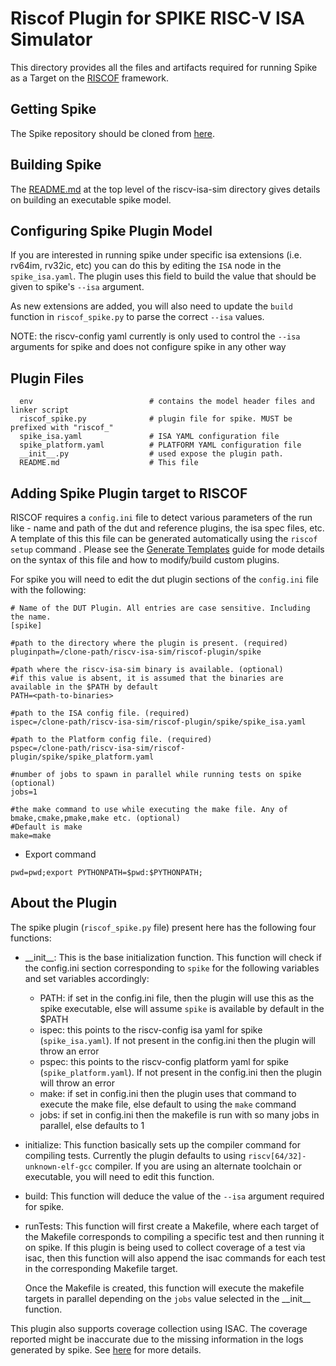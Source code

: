 # Riscof Plugin for SPIKE RISC-V ISA Simulator

This directory provides all the files and artifacts required for running Spike as a Target on the 
[RISCOF](https://github.com/riscv/riscof) framework.

## Getting Spike

The Spike repository should be cloned from [here](https://github.com/riscv/riscv-isa-sim/).

## Building Spike

The [README.md](../../README.md) at the top level of the riscv-isa-sim directory gives details on building an executable spike model.

## Configuring Spike Plugin Model

If you are interested in running spike under specific isa extensions (i.e. rv64im, rv32ic, etc) you
can do this by editing the `ISA` node in the `spike_isa.yaml`. The plugin uses this field to
build the value that should be given to spike's `--isa` argument. 

As new extensions are added, you will also need to update the `build` function in `riscof_spike.py`
to parse the correct `--isa` values.

NOTE: the riscv-config yaml currently is only used to control the `--isa` arguments for spike and
does not configure spike in any other way

## Plugin Files


``` 
  env                          # contains the model header files and linker script
  riscof_spike.py              # plugin file for spike. MUST be prefixed with "riscof_"
  spike_isa.yaml               # ISA YAML configuration file
  spike_platform.yaml          # PLATFORM YAML configuration file
  __init__.py                  # used expose the plugin path.
  README.md                    # This file
```

## Adding Spike Plugin target to RISCOF

RISCOF requires a `config.ini` file to detect various parameters of the run like - name and path 
of the dut and reference plugins, the isa spec files, etc. A template of this this file can be generated
automatically using the `riscof setup` command . Please see the [Generate
Templates](https://riscof.readthedocs.io/en/stable/plugins.html#generate-templates)
guide for mode details on the syntax of this file and how to modify/build custom plugins.


For spike you will need to edit the dut plugin sections of the `config.ini` file with the following:

```
# Name of the DUT Plugin. All entries are case sensitive. Including the name.
[spike]

#path to the directory where the plugin is present. (required)
pluginpath=/clone-path/riscv-isa-sim/riscof-plugin/spike

#path where the riscv-isa-sim binary is available. (optional)
#if this value is absent, it is assumed that the binaries are available in the $PATH by default
PATH=<path-to-binaries>

#path to the ISA config file. (required)
ispec=/clone-path/riscv-isa-sim/riscof-plugin/spike/spike_isa.yaml

#path to the Platform config file. (required)
pspec=/clone-path/riscv-isa-sim/riscof-plugin/spike/spike_platform.yaml

#number of jobs to spawn in parallel while running tests on spike (optional)
jobs=1

#the make command to use while executing the make file. Any of bmake,cmake,pmake,make etc. (optional)
#Default is make
make=make
```

- Export command
```
pwd=pwd;export PYTHONPATH=$pwd:$PYTHONPATH;
```

## About the Plugin

The spike plugin (`riscof_spike.py` file) present here has the following four functions:

- \_\_init\_\_: This is the base initialization function. This function will check if the config.ini
  section corresponding to `spike` for the following variables and set variables accordingly:

  - PATH: if set in the config.ini file, then the plugin will use this as the spike executable, else
    will assume `spike` is available by default in the $PATH
  - ispec: this points to the riscv-config isa yaml for spike (`spike_isa.yaml`). If not present in
    the config.ini then the plugin will throw an error
  - pspec: this points to the riscv-config platform yaml for spike (`spike_platform.yaml`). If not present in
    the config.ini then the plugin will throw an error
  - make: if set in config.ini then the plugin uses that command to execute the make file, else
    default to using the `make` command
  - jobs: if set in config.ini then the makefile is run with so many jobs in parallel, else defaults
    to 1

- initialize: This function basically sets up the compiler command for compiling tests. Currently
  the plugin defaults to using `riscv[64/32]-unknown-elf-gcc` compiler. If you are using an
  alternate toolchain or executable, you will need to edit this function.

- build: This function will deduce the value of the `--isa` argument required for spike.

- runTests: This function will first create a Makefile, where each target of the Makefile
  corresponds to compiling a specific test and then running it on spike. If this plugin is being
  used to collect coverage of a test via isac, then this function will also append the isac commands
  for each test in the corresponding Makefile target.

  Once the Makefile is created, this function will execute the makefile targets in parallel
  depending on the `jobs` value selected in the \_\_init\_\_ function.

This plugin also supports coverage collection using ISAC. The coverage reported might be
inaccurate due to the missing information in the logs generated by spike. 
See [here](https://riscv-isac.readthedocs.io/en/stable/python_plugins.html#writing-your-own-plugins) for more details.

